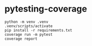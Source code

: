 # pytesting-coverage

```
python -m venv .venv
.venv/scripts/activate
pip install -r requirements.txt
coverage run -m pytest
coverage report
```
